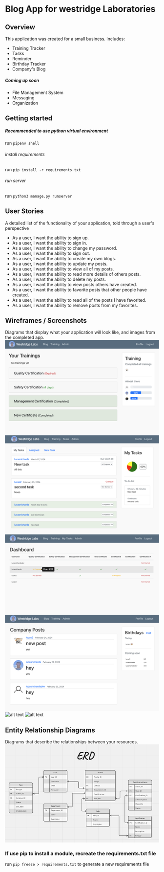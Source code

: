 # Blog App for westridge Laboratories

## Overview
This application was created for a small business. Includes:
  - Training Tracker
  - Tasks
  - Reminder
  - Birthday Tracker
  - Company's Blog
  ##### Coming up soon
  - File Management System
  - Messaging
  - Organization

## Getting started
##### Recommended to use python virtual environment
run `pipenv shell`
###### install requirements
run `pip install -r requirements.txt`
###### run server
run `python3 manage.py runserver`

## User Stories
A detailed list of the functionality of your application, told through a user's perspective
  - As a user, I want the ability to sign up.
  - As a user, I want the ability to sign in. 
  - As a user, I want the ability to change my password. 
  - As a user, I want the ability to sign out. 
  - As a user, I want the ability to create my own blogs. 
  - As a user, I want the ability to update my posts. 
  - As a user, I want the ability to view all of my posts. 
  - As a user, I want the ability to read more details of others posts. 
  - As a user, I want the ability to delete my posts. 
  - As a user, I want the ability to view posts others have created. 
  - As a user, I want the ability to favorite posts that other people have created. 
  - As a user, I want the ability to read all of the posts I have favorited. 
  - As a user, I want the ability to remove posts from my favorites. 

## Wireframes / Screenshots
Diagrams that display what your application will look like, and images from the completed app.
![alt text](media/training_app.png)
![alt text](media/tasks.png)
![alt text](media/dashboard.png)
![alt text](media/blog_app.png)
![alt text](media/login.png)
![alt text](media/register.png)
## Entity Relationship Diagrams 
Diagrams that describe the relationships between your resources.
![alt text](media/ERD.png)

### If use pip to install a module, recreate the requirements.txt file

run `pip freeze > requirements.txt` to generate a new requirements file


